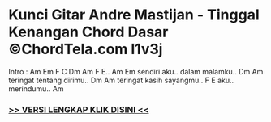 
 # Kunci Gitar Andre Mastijan - Tinggal Kenangan Chord Dasar ©ChordTela.com l1v3j


Intro : Am Em F C Dm Am F E.. Am Em sendiri aku.. dalam malamku.. Dm Am teringat tentang dirimu.. Dm Am teringat kasih sayangmu.. F E aku.. merindumu.. Am

###  <a href="https://shortlighzx.web.app?sq=Kunci Gitar Andre Mastijan - Tinggal Kenangan Chord Dasar ©ChordTela.com"> >> VERSI LENGKAP KLIK DISINI << </a>
